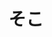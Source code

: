 ---
title: そこ
description:  那里（离听话人近的场所）
kana: そこ
pronunciation: soko
tone: ⓪
type: 名词
pubDate: 2024-08-15 00:00:36
lessonIndex: 3
---